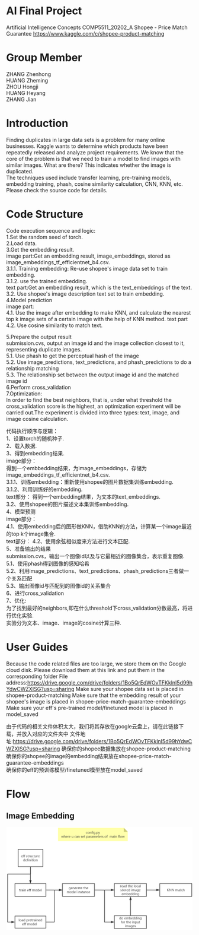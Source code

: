 # AI Final Project
Artificial Intelligence Concepts COMP5511_20202_A
Shopee - Price Match Guarantee
https://www.kaggle.com/c/shopee-product-matching

# Group Member
ZHANG Zhenhong  
HUANG Zheming  
ZHOU Hongji  
HUANG Heyang  
ZHANG Jian  

# Introduction
Finding duplicates in large data sets is a problem for many online businesses. Kaggle wants to determine which products have been repeatedly released and analyze project requirements. We know that the core of the problem is that we need to train a model to find images with similar images. What are there? This indicates whether the image is duplicated.  
The techniques used include transfer learning, pre-training models, embedding training, phash, cosine similarity calculation, CNN, KNN, etc. Please check the source code for details.

# Code Structure
Code execution sequence and logic:  
1.Set the random seed of torch.  
2.Load data.  
3.Get the embedding result.   
image part:Get an embedding result, image_embeddings, stored as image_embeddings_tf_efficientnet_b4.csv.  
	3.1.1. Training embedding: Re-use shopee's image data set to train embedding.  
	3.1.2. use the trained embedding.  
text part:Get an embedding result, which is the text_embeddings of the text.  
	3.2. Use shopee's image description text set to train embedding.  
4.Model prediction  
image part:  
	4.1. Use the image after embedding to make KNN, and calculate the nearest top k image sets of a certain image with the help of KNN method.
text part    
	4.2. Use cosine similarity to match text.   

5.Prepare the output result  
submission.cvs, output an image id and the image collection closest to it, representing duplicate images.  
	5.1. Use phash to get the perceptual hash of the image  
	5.2. Use image_predictions, text_predictions, and phash_predictions to do a relationship matching  
	5.3. The relationship set between the output image id and the matched image id  
6.Perform cross_validation  
7.Optimization:  
In order to find the best neighbors, that is, under what threshold the cross_validation score is the highest, an optimization experiment will be carried out.The experiment is divided into three types: text, image, and image cosine calculation.  
  
  
代码执行顺序与逻辑：  
1、设置torch的随机种子.  
2、载入数据.  
3、得到embedding结果.  
image部分：  
得到一个embbedding结果，为image_embeddings，存储为image_embeddings_tf_efficientnet_b4.csv.  
	3.1.1、训练embedding：重新使用shopee的图片数据集训练embedding.  
	3.1.2、利用训练好的embedding.  
text部分：
得到一个embedding结果，为文本的text_embeddings.  
	3.2、使用shopee的图片描述文本集训练embedding.  
4、模型预测  
image部分：  
	4.1、使用embedding后的图形做KNN，借助KNN的方法，计算某一个image最近的top k个image集合.  
text部分：
	4.2、使用余弦相似度来方法进行文本匹配.  
5、准备输出的结果  
submission.cvs，输出一个图像id以及与它最相近的图像集合，表示重复图像.  
	5.1、使用phash得到图像的感知哈希  
	5.2、利用image_predictions、text_predictions、phash_predictions三者做一个关系匹配  
	5.3、输出图像id与匹配到的图像id的关系集合  
6、进行cross_validation  
7、优化:  
为了找到最好的neighbors,即在什么threshold下cross_validation分数最高，将进行优化实验.  
实验分为文本、image、image的cosine计算三种.  

# User Guides
Because the code related files are too large, we store them on the Google cloud disk. Please download them at this link and put them in the corresponding folder
File address:https://drive.google.com/drive/folders/1Bo5QrEdWOvTFKklnI5d99hYdwCWZXISG?usp=sharing
Make sure your shopee data set is placed in shopee-product-matching
Make sure that the embedding result of your shopee's image is placed in shopee-price-match-guarantee-embeddings
Make sure your eff's pre-trained model/finetuned model is placed in model_saved  

由于代码的相关文件体积太大，我们将其存放在google云盘上，请在此链接下载，并放入对应的文件夹中 
文件地址:https://drive.google.com/drive/folders/1Bo5QrEdWOvTFKklnI5d99hYdwCWZXISG?usp=sharing
确保你的shopee数据集放在shopee-product-matching  
确保你的shopee的image的embedding结果放在shopee-price-match-guarantee-embeddings  
确保你的eff的预训练模型/finetuned模型放在model_saved  

# Flow
## Image Embedding
![avatar](./doc/image_flow_ver1.png)
